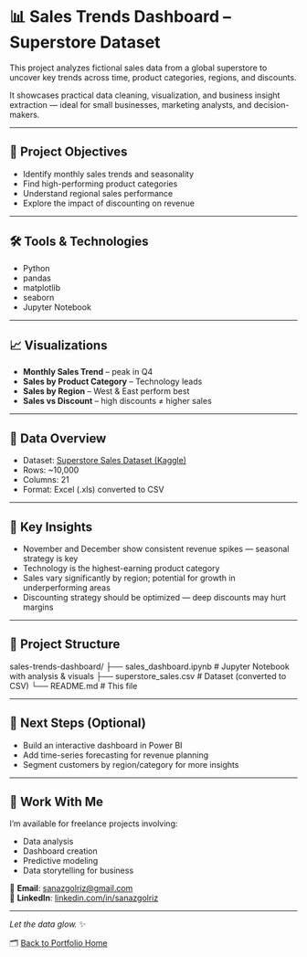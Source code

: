 # 📊 Sales Trends Dashboard – Superstore Dataset

This project analyzes fictional sales data from a global superstore to uncover key trends across time, product categories, regions, and discounts.

It showcases practical data cleaning, visualization, and business insight extraction — ideal for small businesses, marketing analysts, and decision-makers.

---

## 🧠 Project Objectives

- Identify monthly sales trends and seasonality
- Find high-performing product categories
- Understand regional sales performance
- Explore the impact of discounting on revenue

---

## 🛠️ Tools & Technologies

- Python  
- pandas  
- matplotlib  
- seaborn  
- Jupyter Notebook

---

## 📈 Visualizations

- **Monthly Sales Trend** – peak in Q4  
- **Sales by Product Category** – Technology leads  
- **Sales by Region** – West & East perform best  
- **Sales vs Discount** – high discounts ≠ higher sales

---

## 🧹 Data Overview

- Dataset: [Superstore Sales Dataset (Kaggle)](https://www.kaggle.com/datasets/vivek468/superstore-dataset-final)
- Rows: ~10,000  
- Columns: 21  
- Format: Excel (.xls) converted to CSV

---

## 📝 Key Insights

- November and December show consistent revenue spikes — seasonal strategy is key  
- Technology is the highest-earning product category  
- Sales vary significantly by region; potential for growth in underperforming areas  
- Discounting strategy should be optimized — deep discounts may hurt margins

---

## 📂 Project Structure
sales-trends-dashboard/
├── sales_dashboard.ipynb # Jupyter Notebook with analysis & visuals
├── superstore_sales.csv # Dataset (converted to CSV)
└── README.md # This file


---

## 💬 Next Steps (Optional)

- Build an interactive dashboard in Power BI  
- Add time-series forecasting for revenue planning  
- Segment customers by region/category for more insights

---

## 🤝 Work With Me

I’m available for freelance projects involving:
- Data analysis
- Dashboard creation
- Predictive modeling
- Data storytelling for business

📧 **Email**: sanazgolriz@gmail.com  
🔗 **LinkedIn**: [linkedin.com/in/sanazgolriz](https://linkedin.com/in/sanazgolriz)

---

*Let the data glow.* ✨


🗂️ [Back to Portfolio Home](../README.md)

